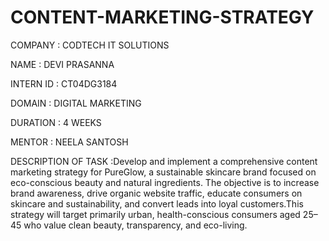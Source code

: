# CONTENT-MARKETING-STRATEGY

COMPANY : CODTECH IT SOLUTIONS

NAME : DEVI PRASANNA

INTERN ID : CT04DG3184

DOMAIN : DIGITAL MARKETING

DURATION : 4 WEEKS

MENTOR : NEELA SANTOSH

DESCRIPTION OF TASK :Develop and implement a comprehensive content marketing strategy for PureGlow, a sustainable skincare brand focused on eco-conscious beauty and natural ingredients. The objective is to increase brand awareness, drive organic website traffic, educate consumers on skincare and sustainability, and convert leads into loyal customers.This strategy will target primarily urban, health-conscious consumers aged 25–45 who value clean beauty, transparency, and eco-living. 
